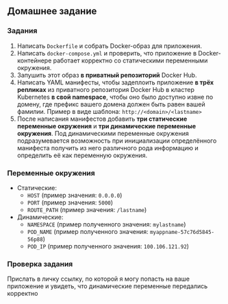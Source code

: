 ## Домашнее задание

### Задания

1. Написать `Dockerfile` и собрать Docker-образ для приложения.
2. Написать `docker-compose.yml` и проверить, что приложение в Docker-контейнере работает корректно со статическими переменными окружения.
3. Запушить этот образ **в приватный репозиторий** Docker Hub.
4. Написать YAML манифесты, чтобы задеплоить приложение **в трёх репликах** из приватного репозитория Docker Hub в кластер Kubernetes **в свой namespace**, чтобы оно было доступно извне по домену, где префикс вашего домена должен быть равен вашей фамилии. Пример в виде шаблона: `http://<domain>/<lastname>`
5. После написания манифестов добавить **три статические переменные окружения** и **три динамические переменные окружения**. Под динамическими переменные окружения подразумевается возможность при инициализации определённого манифеста получить из него различного рода информацию и определить её как переменную окружения.

### Переменные окружения
- Статические:
    - `HOST` (пример значения: `0.0.0.0`)
    - `PORT` (пример значения: `5000`)
    - `ROUTE_PATH` (пример значения: `/lastname`)
- Динамические:
    - `NAMESPACE` (пример полученного значения: `mylastname`)
    - `POD_NAME` (пример полученного значения: `myappname-57c76d5845-56p88`)
    - `POD_IP` (пример полученного значения: `100.106.121.92`)

### Проверка задания

Прислать в личку ссылку, по которой я могу попасть на ваше приложение и увидеть, что динамические переменные передались корректно
